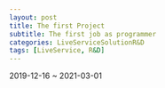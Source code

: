 ```yaml
---
layout: post
title: The first Project
subtitle: The first job as programmer
categories: LiveServiceSolutionR&D
tags: [LiveService, R&D]
---
```



2019-12-16 ~ 2021-03-01
